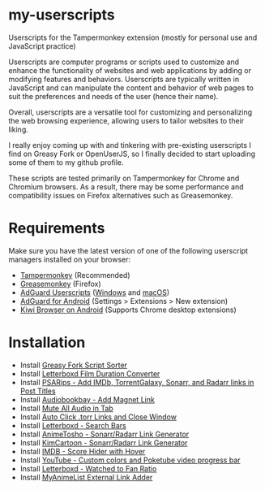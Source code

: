 # my-userscripts
Userscripts for the Tampermonkey extension (mostly for personal use and JavaScript practice)
 
Userscripts are computer programs or scripts used to customize and enhance the functionality of websites and web applications by adding or modifying features and behaviors. Userscripts are typically written in JavaScript and can manipulate the content and behavior of web pages to suit the preferences and needs of the user (hence their name).
 
Overall, userscripts are a versatile tool for customizing and personalizing the web browsing experience, allowing users to tailor websites to their liking.
 
I really enjoy coming up with and tinkering with pre-existing userscripts I find on Greasy Fork or OpenUserJS, so I finally decided to start uploading some of them to my github profile.
 
These scripts are tested primarily on Tampermonkey for Chrome and Chromium browsers. As a result, there may be some performance and compatibility issues on Firefox alternatives such as Greasemonkey.
 
# Requirements
Make sure you have the latest version of one of the following userscript managers installed on your browser:
- [Tampermonkey](https://chrome.google.com/webstore/detail/tampermonkey/dhdgffkkebhmkfjojejmpbldmpobfkfo/)  (Recommended)
- [Greasemonkey](https://addons.mozilla.org/en-US/firefox/addon/greasemonkey/) (Firefox)
- [AdGuard Userscripts](https://kb.adguard.com/en/general/userscripts) ([Windows](https://kb.adguard.com/en/windows/features/extensions) and [macOS](https://kb.adguard.com/en/macos/features/extensions))
- [AdGuard for Android](https://adguard.com/en/adguard-android/overview.html) (Settings > Extensions > New extension)
- [Kiwi Browser on Android](https://play.google.com/store/apps/details?id=com.kiwibrowser.browser) (Supports Chrome desktop extensions)


# Installation
* Install [Greasy Fork Script Sorter](https://github.com/emukus/my-userscripts/raw/main/Greasy-Fork/Script-Sorter.user.js)
* Install [Letterboxd Film Duration Converter](https://github.com/emukus/my-userscripts/raw/main/Letterboxd/Film-Duration-Converter.user.js)
* Install [PSARips - Add IMDb, TorrentGalaxy, Sonarr, and Radarr links in Post Titles](https://github.com/emukus/my-userscripts/raw/main/PSA/Add-IMDb-TorrentGalaxy-Sonarr%2C%20and%20Radarr-links-in-Post-Titles.user.js)
* Install [Audiobookbay - Add Magnet Link](https://github.com/emukus/my-userscripts/raw/main/Audiobookbay-Add-Magnet.user.js)
* Install [Mute All Audio in Tab](https://github.com/emukus/my-userscripts/raw/main/Mute-All-Audio-in-Tab-Shortcut.user.js)
* Install [Auto Click .torr Links and Close Window](https://github.com/emukus/my-userscripts/raw/main/Auto-Click-torr-Links-and-Close-Window.user.js)
* Install [Letterboxd - Search Bars](https://github.com/emukus/my-userscripts/raw/main/Letterboxd/Search-Bars.user.js)
* Install [AnimeTosho - Sonarr/Radarr Link Generator](https://github.com/emukus/my-userscripts/raw/main/AnimeTosho/Sonarr-Radarr-Link-Generator.user.js)
* Install [KimCartoon - Sonarr/Radarr Link Generator](https://github.com/emukus/my-userscripts/raw/main/KimCartoon/Sonarr-Radarr-Link-Generator.user.js)
* Install [IMDB - Score Hider with Hover](https://github.com/emukus/my-userscripts/raw/main/IMDB-Score-Hider-with-Hover.user.js)
* Install [YouTube - Custom colors and Poketube video progress bar](https://github.com/emukus/my-userscripts/raw/main/YouTube-Custom-colors-and-Poketube-video-progress-bar.user.js)
* Install [Letterboxd - Watched to Fan Ratio](https://github.com/emukus/my-userscripts/raw/main/Letterboxd/Watched-to-Fan-Ratio.user.js)
* Install [MyAnimeList External Link Adder](https://github.com/emukus/my-userscripts/raw/main/MyAnimeList-External-Link-Adder.user.js)
